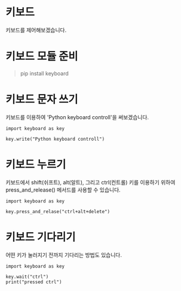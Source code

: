 # 키보드
키보드를 제어해보겠습니다.

# 키보드 모듈 준비
> pip install keyboard

# 키보드 문자 쓰기
키보드를 이용하여 'Python keyboard controll'을 써보겠습니다.

```
import keyboard as key

key.write("Python keyboard controll")
```

# 키보드 누르기
키보드에서 shift(쉬프트), alt(알트), 그리고 ctrl(컨트롤) 키를 이용하기 위하여 press_and_release() 메서드를 사용할 수 있습니다.

```
import keyboard as key

key.press_and_relase("ctrl+alt+delete")
```

# 키보드 기다리기
어떤 키가 눌러지기 전까지 기다리는 방법도 있습니다.

```
import keyboard as key

key.wait("ctrl")
print("pressed ctrl")
```
